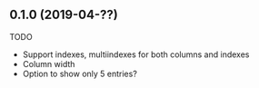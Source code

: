 0.1.0 (2019-04-??)
------------------

TODO
- Support indexes, multiindexes for both columns and indexes
- Column width
- Option to show only 5 entries?
